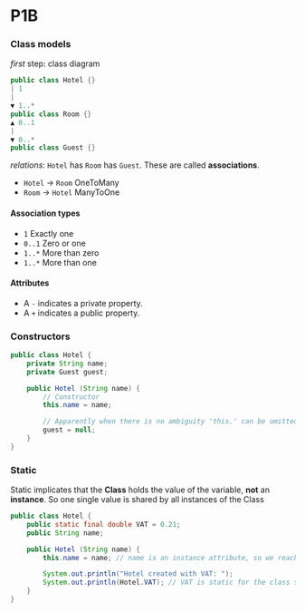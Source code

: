 # P1B

### Class models
*first* step: class diagram

```java
public class Hotel {}
| 1
|
▼ 1..*
public class Room {}
▲ 0..1
|
▼ 0..*
public class Guest {}
```

*relations*: `Hotel` has `Room` has `Guest`. These are called **associations**.

- `Hotel` -> `Room` OneToMany
- `Room` -> `Hotel` ManyToOne

#### Association types
- `1` Exactly one
- `0..1` Zero or one
- `1..*` More than zero
- `1..*` More than one

#### Attributes
- A `-` indicates a private property.
- A `+` indicates a public property.


### Constructors
```java
public class Hotel {
    private String name;
    private Guest guest;

    public Hotel (String name) {
        // Constructor
        this.name = name;

        // Apparently when there is no ambiguity 'this.' can be omitted
        guest = null;
    }
}
```

### Static
Static implicates that the **Class** holds the value of the variable, **not** an **instance**. So one single value is shared by all instances of the Class

```java
public class Hotel {
    public static final double VAT = 0.21;
    public String name;

    public Hotel (String name) {
        this.name = name; // name is an instance attribute, so we reach it with 'this'

        System.out.println("Hotel created with VAT: ");
        System.out.println(Hotel.VAT); // VAT is static for the class so reached with `Hotel`
    }
}
```
    